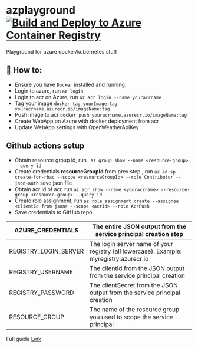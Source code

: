 # azplayground [![Build and Deploy to Azure Container Registry](https://github.com/bice4/azplayground/actions/workflows/main.yml/badge.svg)](https://github.com/bice4/azplayground/actions/workflows/main.yml)
Playground for azure docker/kubernetes stuff

## 🚀 How to:
* Ensure you have `Docker` installed and running.
* Login to azure, run `az login`
* Login to acr on Azure, run `az acr login --name youracrname`
* Tag your image `docker tag yourImage:tag youracrname.azurecr.io/imageName:tag`
* Push image to acr `docker push youracrname.azurecr.io/imageName:tag`
* Create WebApp on Azure with docker deployment from acr
* Update WebApp settings with OpenWeatherApiKey

## Github actions setup
* Obtain resource group id, run ` az group show --name <resource-group> --query id`
* Create credentials **resourceGroupId** from prev step , run `az ad sp create-for-rbac --scope <resourceGroupId> --role Contributor --json-auth` save json file
* Obtain acr id of acr, run `az acr show --name <youracrname> --resource-group <resource-group> --query id` 
* Create role assignment, run `az role assignment create --assignee <clientId from json> --scope <acrId> --role AcrPush`
* Save credentials to GitHub repo


| AZURE_CREDENTIALS     | The entire JSON output from the service principal creation step                        |
|-----------------------|----------------------------------------------------------------------------------------|
| REGISTRY_LOGIN_SERVER | The login server name of your registry (all lowercase). Example: myregistry.azurecr.io |
| REGISTRY_USERNAME     | The clientId from the JSON output from the service principal creation                  |
| REGISTRY_PASSWORD     | The clientSecret from the JSON output from the service principal creation              |
| RESOURCE_GROUP        | The name of the resource group you used to scope the service principal                 |

Full guide <a href="https://learn.microsoft.com/en-us/azure/container-instances/container-instances-github-action?tabs=userlevel&tryIt=true&source=docs#code-try-0">Link</a>